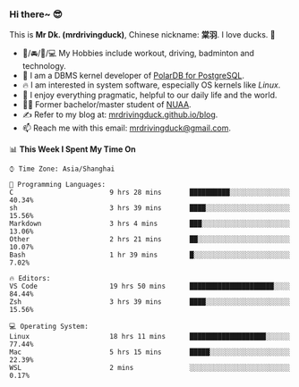 ### Hi there~ 😎

This is **Mr Dk. (mrdrivingduck)**, Chinese nickname: **棠羽**. I love ducks. 🦆

- 💪/🚘/🏸/💻 My Hobbies include workout, driving, badminton and technology.
- 🍊 I am a DBMS kernel developer of [PolarDB for PostgreSQL](https://github.com/ApsaraDB/PolarDB-for-PostgreSQL).
- 🔥 I am interested in system software, especially OS kernels like *Linux*.
- 🔧 I enjoy everything pragmatic, helpful to our daily life and the world.
- 👨‍🎓 Former bachelor/master student of [NUAA](https://en.wikipedia.org/wiki/Nanjing_University_of_Aeronautics_and_Astronautics).
- ✍ Refer to my blog at: [mrdrivingduck.github.io/blog](https://www.mrdrivingduck.cn/blog/#/).
- 📫 Reach me with this email: [mrdrivingduck@gmail.com](mailto:mrdrivingduck@gmail.com).

<!--START_SECTION:waka-->
📊 **This Week I Spent My Time On** 

```text
⌚︎ Time Zone: Asia/Shanghai

💬 Programming Languages: 
C                        9 hrs 28 mins       ██████████░░░░░░░░░░░░░░░   40.34% 
sh                       3 hrs 39 mins       ████░░░░░░░░░░░░░░░░░░░░░   15.56% 
Markdown                 3 hrs 4 mins        ███░░░░░░░░░░░░░░░░░░░░░░   13.06% 
Other                    2 hrs 21 mins       ██░░░░░░░░░░░░░░░░░░░░░░░   10.07% 
Bash                     1 hr 39 mins        █░░░░░░░░░░░░░░░░░░░░░░░░   7.02%

🔥 Editors: 
VS Code                  19 hrs 50 mins      █████████████████████░░░░   84.44% 
Zsh                      3 hrs 39 mins       ████░░░░░░░░░░░░░░░░░░░░░   15.56%

💻 Operating System: 
Linux                    18 hrs 11 mins      ███████████████████░░░░░░   77.44% 
Mac                      5 hrs 15 mins       █████░░░░░░░░░░░░░░░░░░░░   22.39% 
WSL                      2 mins              ░░░░░░░░░░░░░░░░░░░░░░░░░   0.17%

```


<!--END_SECTION:waka-->

<!-- ![Mr Dk.'s GitHub Stats](https://github-readme-stats.vercel.app/api?username=mrdrivingduck&count_private&show_icons=true&theme=buefy) -->

<!-- ![Most Used Languages](https://github-readme-stats.vercel.app/api/top-langs/?username=mrdrivingduck&exclude_repo=mips32-CPU,snort-tcp-socket&theme=buefy&layout=compact&langs_count=10) -->


<!--
**mrdrivingduck/mrdrivingduck** is a ✨ _special_ ✨ repository because its `README.md` (this file) appears on your GitHub profile.

Here are some ideas to get you started:

- 🔭 I’m currently working on ...
- 🌱 I’m currently learning ...
- 👯 I’m looking to collaborate on ...
- 🤔 I’m looking for help with ...
- 💬 Ask me about ...
- 📫 How to reach me: ...
- 😄 Pronouns: ...
- ⚡ Fun fact: ...
-->
